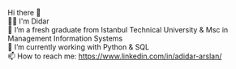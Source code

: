 Hi there 👋  
👩🏻 I'm Didar  
👀 I’m a fresh graduate from Istanbul Technical University & Msc in Management Information Systems  
🌱 I’m currently working with Python & SQL  
📫 How to reach me: https://www.linkedin.com/in/adidar-arslan/  
